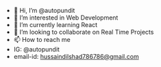 - 👋 Hi, I’m @autopundit
- 👀 I’m interested in Web Development
- 🌱 I’m currently learning React
- 💞️ I’m looking to collaborate on Real Time Projects
- 📫 How to reach me 
- IG: @autopundit 
- email-id: hussaindilshad786786@gmail.com

<!---
autopundit/autopundit is a ✨ special ✨ repository because its `README.md` (this file) appears on your GitHub profile.
You can click the Preview link to take a look at your changes.
--->
